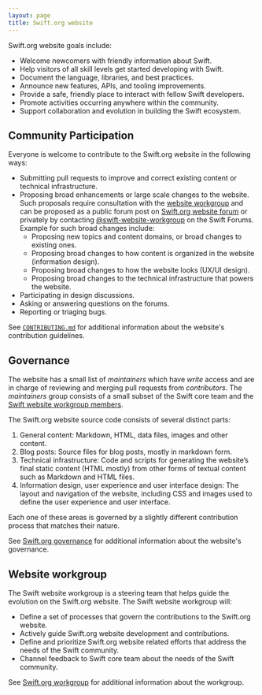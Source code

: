 ```yaml
---
layout: page
title: Swift.org website
---
```


Swift.org website goals include:

* Welcome newcomers with friendly information about Swift.
* Help visitors of all skill levels get started developing with Swift.
* Document the language, libraries, and best practices.
* Announce new features, APIs, and tooling improvements.
* Provide a safe, friendly place to interact with fellow Swift developers.
* Promote activities occurring anywhere within the community.
* Support collaboration and evolution in building the Swift ecosystem.

## Community Participation

Everyone is welcome to contribute to the Swift.org website in the following ways:

* Submitting pull requests to improve and correct existing content or technical infrastructure.
* Proposing broad enhancements or large scale changes to the website. Such proposals require consultation with the [website workgroup](/website-workgroup) and can be proposed as a public forum post on [Swift.org website forum](https://forums.swift.org/c/swift-website/) or privately by contacting [@swift-website-workgroup](https://forums.swift.org/new-message?groupname=swift-website-workgroup) on the Swift Forums. Example for such broad changes include:
    * Proposing new topics and content domains, or broad changes to existing ones.
    * Proposing broad changes to how content is organized in the website (information design).
    * Proposing broad changes to how the website looks (UX/UI design).
    * Proposing broad changes to the technical infrastructure that powers the website.
* Participating in design discussions.
* Asking or answering questions on the forums.
* Reporting or triaging bugs.

See [`CONTRIBUTING.md`](https://github.com/swiftlang/swift-org-website/blob/main/CONTRIBUTING.md) for additional information about the website's contribution guidelines.


## Governance

The website has a small list of *maintainers* which have *write* access and are in charge of reviewing and merging pull requests from *contributors*.
The *maintainers* group consists of a small subset of the Swift core team and the [Swift website workgroup members](/website-workgroup).

The Swift.org website source code consists of several distinct parts:

1. General content: Markdown, HTML, data files, images and other content.
2. Blog posts: Source files for blog posts, mostly in markdown form.
3. Technical infrastructure: Code and scripts for generating the website’s final static content (HTML mostly) from other forms of textual content such as Markdown and HTML files.
4. Information design, user experience and user interface design: The layout and navigation of the website, including CSS and images used to define the user experience and user interface.

Each one of these areas is governed by a slightly different contribution process that matches their nature.

See [Swift.org governance](/website-governance) for additional information about the website's governance.


## Website workgroup

The Swift website workgroup is a steering team that helps guide the evolution on the Swift.org website. The Swift website workgroup will:

* Define a set of processes that govern the contributions to the Swift.org website.
* Actively guide Swift.org website development and contributions.
* Define and prioritize Swift.org website related efforts that address the needs of the Swift community.
* Channel feedback to Swift core team about the needs of the Swift community.

See [Swift.org workgroup](/website-workgroup) for additional information about the workgroup.
